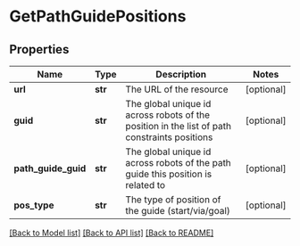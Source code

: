 # GetPathGuidePositions

## Properties
Name | Type | Description | Notes
------------ | ------------- | ------------- | -------------
**url** | **str** | The URL of the resource | [optional] 
**guid** | **str** | The global unique id across robots of the position in the list of path constraints positions | [optional] 
**path_guide_guid** | **str** | The global unique id across robots of the path guide this position is related to | [optional] 
**pos_type** | **str** | The type of position of the guide (start/via/goal) | [optional] 

[[Back to Model list]](../README.md#documentation-for-models) [[Back to API list]](../README.md#documentation-for-api-endpoints) [[Back to README]](../README.md)


